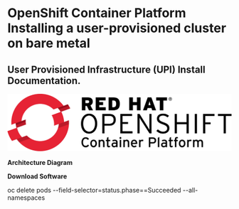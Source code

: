 # OpenShift Container Platform Installing a user-provisioned cluster on bare metal

##  User Provisioned Infrastructure (UPI) Install Documentation.

![alt text](images/OCP_Cover.jpg)

**Architecture Diagram**


**Download Software**

oc delete pods --field-selector=status.phase==Succeeded --all-namespaces
